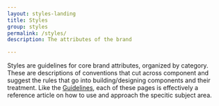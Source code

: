 ```yaml
---
layout: styles-landing
title: Styles
group: styles
permalink: /styles/
description: The attributes of the brand

---
```


Styles are guidelines for core brand attributes, organized by category. These are descriptions of conventions that cut across component and suggest the rules that go into building/designing components and their treatment. Like the [Guidelines](/guidelines/index.html), each of these pages is effectively a reference article on how to use and approach the specitic subject area.
